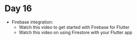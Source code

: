 # Day 16

* Firebase integration:
    * Watch this video to get started with Firebase for Flutter
    * Watch this video on using Firestore with your Flutter app
